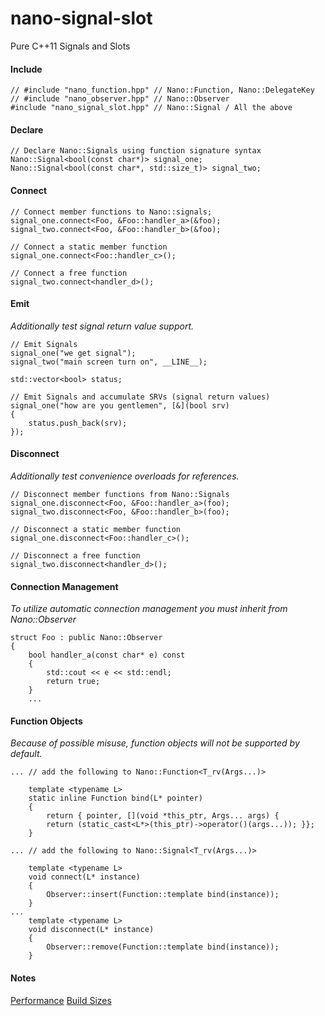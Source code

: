 nano-signal-slot
================

Pure C++11 Signals and Slots

#### Include
```
// #include "nano_function.hpp" // Nano::Function, Nano::DelegateKey
// #include "nano_observer.hpp" // Nano::Observer
#include "nano_signal_slot.hpp" // Nano::Signal / All the above
```

#### Declare
```
// Declare Nano::Signals using function signature syntax
Nano::Signal<bool(const char*)> signal_one;
Nano::Signal<bool(const char*, std::size_t)> signal_two;
```

#### Connect

```
// Connect member functions to Nano::signals;
signal_one.connect<Foo, &Foo::handler_a>(&foo);
signal_two.connect<Foo, &Foo::handler_b>(&foo);

// Connect a static member function
signal_one.connect<Foo::handler_c>();

// Connect a free function
signal_two.connect<handler_d>();
```

#### Emit

_Additionally test signal return value support._

```
// Emit Signals
signal_one("we get signal");
signal_two("main screen turn on", __LINE__);

std::vector<bool> status;

// Emit Signals and accumulate SRVs (signal return values)
signal_one("how are you gentlemen", [&](bool srv)
{
	status.push_back(srv);
});
```

#### Disconnect

_Additionally test convenience overloads for references._

```
// Disconnect member functions from Nano::Signals
signal_one.disconnect<Foo, &Foo::handler_a>(foo);
signal_two.disconnect<Foo, &Foo::handler_b>(foo);

// Disconnect a static member function
signal_one.disconnect<Foo::handler_c>();

// Disconnect a free function
signal_two.disconnect<handler_d>();
```

#### Connection Management

_To utilize automatic connection management you must inherit from Nano::Observer_

```
struct Foo : public Nano::Observer
{
    bool handler_a(const char* e) const
    {
        std::cout << e << std::endl;
        return true;
    }
	...
```

#### Function Objects

_Because of possible misuse, function objects will not be supported by default._

```
... // add the following to Nano::Function<T_rv(Args...)>

    template <typename L>
    static inline Function bind(L* pointer)
    {
        return { pointer, [](void *this_ptr, Args... args) {
        return (static_cast<L*>(this_ptr)->operator()(args...)); }};
    }
```
```
... // add the following to Nano::Signal<T_rv(Args...)>

    template <typename L>
    void connect(L* instance)
    {
        Observer::insert(Function::template bind(instance));
    }
...
    template <typename L>
    void disconnect(L* instance)
    {
        Observer::remove(Function::template bind(instance));
    }
```

#### Notes

[Performance](https://github.com/NoAvailableAlias/nano-signal-slot/tree/master/benchmark)
[Build Sizes](https://github.com/NoAvailableAlias/nano-signal-slot/tree/master/benchmark#release-build-size)
